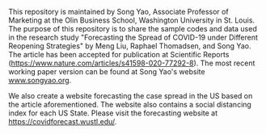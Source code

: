 This repository is maintained by Song Yao, Associate Professor of Marketing at the Olin Business School, Washington University in St. Louis. The purpose of this repository is to share the sample codes and data used in the research study "Forecasting the Spread of COVID-19 under Different Reopening Strategies" by Meng Liu, Raphael Thomadsen, and Song Yao. The article has been accepted for publication at Scientific Reports (https://www.nature.com/articles/s41598-020-77292-8). The most recent working paper version can be found at Song Yao's website www.songyao.org.

We also create a website forecasting the case spread in the US based on the article aforementioned. The website also contains a social distancing index for each US State. Please visit the forecasting website at https://covidforecast.wustl.edu/.
